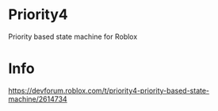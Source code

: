 # Priority4
Priority based state machine for Roblox

# Info
https://devforum.roblox.com/t/priority4-priority-based-state-machine/2614734
